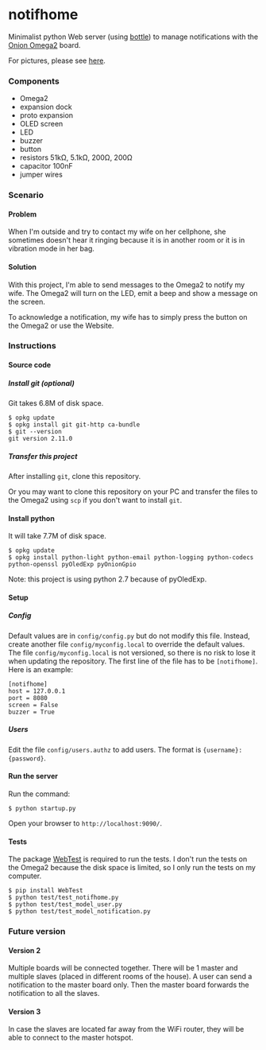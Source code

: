# notifhome
Minimalist python Web server (using [bottle](https://bottlepy.org/)) to manage notifications 
with the [Onion Omega2](https://onion.io/) board.

For pictures, please see [here](http://alexandreklein.com/notifhome.html).

### Components

- Omega2
- expansion dock
- proto expansion
- OLED screen
- LED
- buzzer
- button
- resistors 51kΩ, 5.1kΩ, 200Ω, 200Ω
- capacitor 100nF
- jumper wires

### Scenario

#### Problem

When I'm outside and try to contact my wife on her cellphone, 
she sometimes doesn't hear it ringing because it is in another room or it is in vibration mode in her bag. 

#### Solution

With this project, I'm able to send messages to the Omega2 to notify my wife. The Omega2 will turn on the LED, 
emit a beep and show a message on the screen.

To acknowledge a notification, my wife has to simply press the button on the Omega2 or use the Website.

### Instructions

#### Source code

##### Install git (optional)

Git takes 6.8M of disk space. 

```
$ opkg update
$ opkg install git git-http ca-bundle
$ git --version
git version 2.11.0
```
##### Transfer this project

After installing `git`, clone this repository.

Or you may want to clone this repository on your PC and transfer 
the files to the Omega2 using `scp` if you don't want to install `git`.

#### Install python

It will take 7.7M of disk space.

```
$ opkg update
$ opkg install python-light python-email python-logging python-codecs python-openssl pyOledExp pyOnionGpio
```

Note: this project is using python 2.7 because of pyOledExp.

#### Setup

##### Config

Default values are in `config/config.py` but do not modify this file. Instead, create another file `config/myconfig.local` 
to override the default values.
The file `config/myconfig.local` is not versioned, so there is no risk to lose it when updating the repository.
The first line of the file has to be `[notifhome]`. Here is an example:
```
[notifhome]
host = 127.0.0.1
port = 8080
screen = False
buzzer = True
```

##### Users

Edit the file `config/users.authz` to add users. The format is `{username}:{password}`.

#### Run the server

Run the command:
```
$ python startup.py
```
Open your browser to `http://localhost:9090/`.

#### Tests

The package [WebTest](https://docs.pylonsproject.org/projects/webtest/en/latest/) is required to run the tests. 
I don't run the tests on the Omega2 because the disk space is limited, so I only run the tests on my computer.
```
$ pip install WebTest
$ python test/test_notifhome.py
$ python test/test_model_user.py
$ python test/test_model_notification.py
```

### Future version

#### Version 2

Multiple boards will be connected together. There will be 1 master and multiple slaves (placed in different rooms of the house). 
A user can send a notification to the master board only. Then the master board forwards the notification to all the slaves.

#### Version 3

In case the slaves are located far away from the WiFi router, they will be able to connect to the master hotspot.
